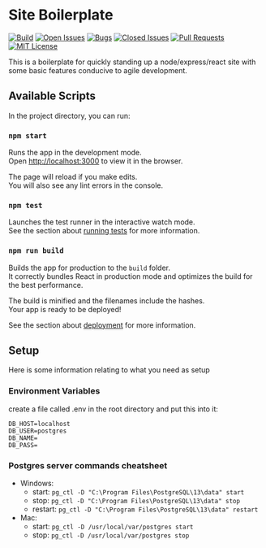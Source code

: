 # Site Boilerplate

[![Build](https://img.shields.io/github/workflow/status/thirionlogan/site-boilerplate/CI)](https://github.com/thirionlogan/site-boilerplate/actions)
[![Open Issues](https://img.shields.io/github/issues/thirionlogan/site-boilerplate)](https://github.com/thirionlogan/site-boilerplate/issues)
[![Bugs](https://img.shields.io/github/issues/thirionlogan/site-boilerplate/bug)](https://github.com/thirionlogan/site-boilerplate/issues?q=is%3Aissue+is%3Aopen+label%3Abug+)
[![Closed Issues](https://img.shields.io/github/issues-closed/thirionlogan/site-boilerplate)](https://github.com/thirionlogan/site-boilerplate/issues?q=is%3Aissue+is%3Aclosed)
[![Pull Requests](https://img.shields.io/github/issues-pr/thirionlogan/site-boilerplate)](https://github.com/thirionlogan/site-boilerplate/pulls)
[![MIT License](https://img.shields.io/github/license/thirionlogan/site-boilerplate)](https://github.com/thirionlogan/site-boilerplate/blob/main/LICENSE)

This is a boilerplate for quickly standing up a node/express/react site with some basic features conducive to agile development.

## Available Scripts

In the project directory, you can run:

### `npm start`

Runs the app in the development mode.\
Open [http://localhost:3000](http://localhost:3000) to view it in the browser.

The page will reload if you make edits.\
You will also see any lint errors in the console.

### `npm test`

Launches the test runner in the interactive watch mode.\
See the section about [running tests](https://facebook.github.io/create-react-app/docs/running-tests) for more information.

### `npm run build`

Builds the app for production to the `build` folder.\
It correctly bundles React in production mode and optimizes the build for the best performance.

The build is minified and the filenames include the hashes.\
Your app is ready to be deployed!

See the section about [deployment](https://facebook.github.io/create-react-app/docs/deployment) for more information.

## Setup

Here is some information relating to what you need as setup

### Environment Variables

create a file called .env in the root directory and put this into it:

```
DB_HOST=localhost
DB_USER=postgres
DB_NAME=
DB_PASS=
```

### Postgres server commands cheatsheet

- Windows:
  - start: `pg_ctl -D "C:\Program Files\PostgreSQL\13\data" start`
  - stop: `pg_ctl -D "C:\Program Files\PostgreSQL\13\data" stop`
  - restart: `pg_ctl -D "C:\Program Files\PostgreSQL\13\data" restart`
- Mac:
  - start: `pg_ctl -D /usr/local/var/postgres start`
  - stop: `pg_ctl -D /usr/local/var/postgres stop`
